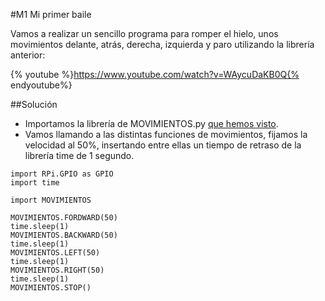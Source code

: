 #M1 Mi primer baile

Vamos a realizar un sencillo programa para romper el hielo, unos movimientos delante, atrás, derecha, izquierda y paro utilizando la librería anterior:

{% youtube %}https://www.youtube.com/watch?v=WAycuDaKB0Q{% endyoutube%}


##Solución
* Importamos la librería de MOVIMIENTOS.py [que hemos visto](/24-libreria-movimientospy.md).
* Vamos llamando a las distintas funciones de movimientos, fijamos la velocidad al 50%, insertando entre ellas un tiempo de retraso de la librería time de 1 segundo.


```cpp+lineNumbers:true
import RPi.GPIO as GPIO
import time

import MOVIMIENTOS

MOVIMIENTOS.FORDWARD(50)
time.sleep(1)
MOVIMIENTOS.BACKWARD(50)
time.sleep(1)
MOVIMIENTOS.LEFT(50)
time.sleep(1)
MOVIMIENTOS.RIGHT(50)
time.sleep(1)
MOVIMIENTOS.STOP()
```